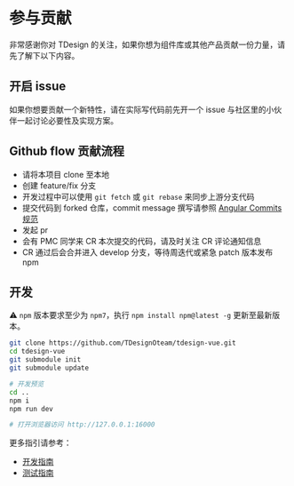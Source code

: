 # 参与贡献

非常感谢你对 TDesign 的关注，如果你想为组件库或其他产品贡献一份力量，请先了解下以下内容。

## 开启 issue

如果你想要贡献一个新特性，请在实际写代码前先开一个 issue 与社区里的小伙伴一起讨论必要性及实现方案。

## Github flow 贡献流程

- 请将本项目 clone 至本地
- 创建 feature/fix 分支
- 开发过程中可以使用 `git fetch` 或 `git rebase` 来同步上游分支代码
- 提交代码到 forked 仓库，commit message 撰写请参照 [Angular Commits 规范](https://github.com/angular/angular.js/blob/master/DEVELOPERS.md#commits)
- 发起 pr
- 会有 PMC 同学来 CR 本次提交的代码，请及时关注 CR 评论通知信息
- CR 通过后会合并进入 develop 分支，等待周迭代或紧急 patch 版本发布 npm

## 开发

⚠️ `npm` 版本要求至少为 `npm7`，执行 `npm install npm@latest -g` 更新至最新版本。

```bash
git clone https://github.com/TDesignOteam/tdesign-vue.git
cd tdesign-vue
git submodule init
git submodule update

# 开发预览
cd ..
npm i
npm run dev

# 打开浏览器访问 http://127.0.0.1:16000
```

更多指引请参考：

- [开发指南](./DEVELOP_GUIDE.md)
- [测试指南](./TEST_GUIDE.md)
